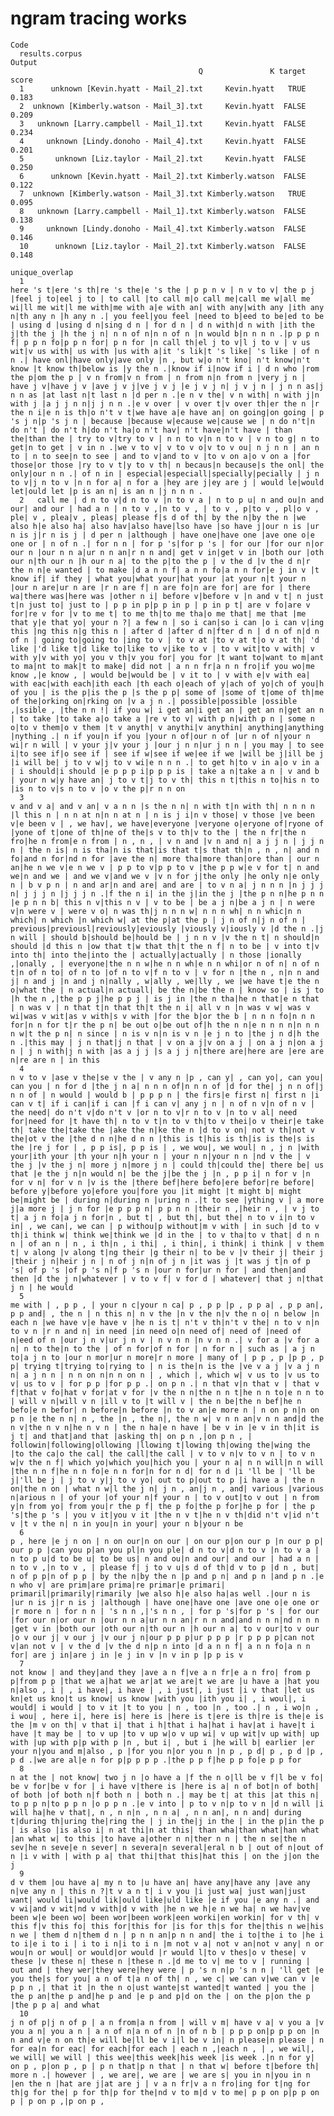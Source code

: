 # ngram tracing works

    Code
      results.corpus
    Output
                                              Q               K target score
      1      unknown [Kevin.hyatt - Mail_2].txt     Kevin.hyatt   TRUE 0.183
      2  unknown [Kimberly.watson - Mail_3].txt     Kevin.hyatt  FALSE 0.209
      3   unknown [Larry.campbell - Mail_1].txt     Kevin.hyatt  FALSE 0.234
      4     unknown [Lindy.donoho - Mail_4].txt     Kevin.hyatt  FALSE 0.201
      5       unknown [Liz.taylor - Mail_2].txt     Kevin.hyatt  FALSE 0.250
      6      unknown [Kevin.hyatt - Mail_2].txt Kimberly.watson  FALSE 0.122
      7  unknown [Kimberly.watson - Mail_3].txt Kimberly.watson   TRUE 0.095
      8   unknown [Larry.campbell - Mail_1].txt Kimberly.watson  FALSE 0.138
      9     unknown [Lindy.donoho - Mail_4].txt Kimberly.watson  FALSE 0.146
      10      unknown [Liz.taylor - Mail_2].txt Kimberly.watson  FALSE 0.148
                                                                                                                                                                                                                                                                                                                                                                                                                                                                                                                                                                                                                                                                                                                                                                                                                                                                                                                                                                                                                                                                                                                                                                                                                                                                                                                                                                                                                                                                                                                                                                                                                                                                                                                                                                                                                                                                                                                                                                                                                                                                                                                                                                                                                                                                                                                                                                                                                    unique_overlap
      1                                                                                                                                                                                                                                                                                                                                                                                                                                                                                                                                                                                                                                                                                                                    here 's t|ere 's th|re 's the|e 's the | p p n v | n v to v| the p j |feel j to|eel j to | to call |to call m|o call me|call me w|all me wi|ll me wit|l me with|me with a|e with an| with any|with any |ith any n|th any n |h any n .| you feel|you feel |need to b|eed to be|ed to be | using d |using d n|sing d n | for d n | d n with|d n with |ith the j|th the j |h the j n| n n of n|n n of n |n would b|n n n n .|p p p n f| p p n fo|p p n for| p n for |n call th|el j to v|l j to v | v us wit|v us with| us with |us with a|it 's lik|t 's like| 's like | of n n .| have onl|have only|ave only |n , but w|o n't kno| n't know|n't know |t know th|below is |y the n .|know if i|now if i | d n who |rom the p|om the p | v n from|v n from | n from n|n from n |very j n | have j v|have j v |ave j v j|ve j v j |e j v j n| j v j n | j n n as|j n n as |at last n|t last n |d per n .|e n v the| v n with| n with j|n with j |a j j n n|j j n n .|e v over | v over t|v over th|er the n |r the n i|e n is th|o n't v t|we have a|e have an| on going|on going | p 's j n|p 's j n | because |because w|ecause we|cause we | n do n't|n do n't | do n't h|do n't ha|o n't hav| n't have|n't have | than the|than the | try to v|try to v | n n to v|n n to v | v n to g| n to get|n to get | v in n .|we v to v| v to v o|v to v ou| n j n n | an n to | n to see|n to see | and to v|and to v |to v on a|o v on a |for those|or those |ry to v t|y to v th| n becaus|n because|s the onl| the only|our n n .| of n in | especial|especiall|specially|pecially | j n to v|j n to v |n n for a| n for a |hey are j|ey are j | would le|would let|ould let |p is an n| is an n |j n n n .
      2   call me | d n to v|d n to v |n to v a | n to p u| n and ou|n and our| and our | had a n | n to v ,|n to v , | to v , p|to v , pl|o v , ple| v , plea|v , pleas| please f|s d of th| by the n|by the n |we also h|e also ha| also hav|also have|lso have |so have j|our n is |ur n is j|r n is j | d per n |although | have one|have one |ave one o|e one or | n of n .| for n n | for p 's|for p 's | for our |for our n|or our n |our n n a|ur n n an|r n n and| get v in|get v in |both our |oth our n|th our n |h our n a| to the p|to the p | v the d |v the d n|r the n n|e wanted | to make |d a n n f| a n n fo|a n n for|e j in v |t know if| if they | what you|what your|hat your |at your n|t your n |our n are|ur n are |r n are f| n are fo|n are for| are for | there wa|there was|here was |other n i| before v|before v |n and v t| n just t|n just to| just to | p p in p|p p in p | p in p t| are v fo|are v for|re v for |v to me t| to me th|to me tha|o me that| me that |me that y|e that yo| your n ?| a few n | so i can|so i can |o i can v|ing this |ng this n|g this n | after d |after d n|fter d n | d n of n|d n of n | going to|going to |ing to v | to v at |to v at t|o v at th| 'd like |'d like t|d like to|like to v|ike to v | to v wit|to v with| v with y|v with yo| you v th|v you for| you for |t want to|want to m|ant to ma|nt to mak|t to make| did not | a n n fr|a n n fro|if you wo|me know ,|e know , | would be|would be | v it to | v with e|v with ea| with eac|with each|ith each |th each o|each of y|ach of yo|ch of you|h of you | is the p|is the p |s the p p| some of |some of t|ome of th|me of the|orking on|rking on |v a j n .| possible|possible |ossible ,|ssible , |the n n !| if you w| i get an|i get an | get an n|get an n | to take |to take a|o take a |re v to v| with p n|with p n | some n o|to v them|o v them |t v anyth| v anythi|v anythin| anything|anything |nything .| n if you|n if you |your n of|our n of |ur n of n|your n wi|r n will | v your j|v your j |our j n n|ur j n n | you may | to see i|to see if|o see if | see if w|see if we|ee if we |will be j|ill be j |i will be| j to v w|j to v wi|e n n n .| to get h|to v in a|o v in a | i should|i should |e p p p i|p p p is | take a n|take a n | v and b | your n w|y have an| j to v t|j to v th| this n t|this n to|his n to |is n to v|s n to v |o v the p|r n n on 
      3                                                                                                                                                                                                                                                                                                    v and v a| and v an| v a n n |s the n n| n with t|n with th| n n n n |l this n | n n at n|n n at n | n is j i|n v those| v those |ve been v|e been v | , we hav|, we have|everyone |veryone o|eryone of|ryone of |yone of t|one of th|ne of the|s v to th|v to the | the n fr|the n fro|he n from|e n from | n , n , | v n and |v n and n| a j j n | j j n n | the n is| n is tha|n is that|is that t|s that th|n , n , n| and n fo|and n for|nd n for |ave the n| more tha|more than|ore than | our n an|he n we v|e n we v | p p to v|p p to v |the p p w|e v for t| n and we|n and we | and we v|and we v |v n for j|the only |he only n|e only n | b v p n | n and ar|n and are| and are | to v n a| j n n n |n j j j n| j j j n |j j j n .|f the n i| in the j|in the j |the p n n|he p n n |e p n n b| this n v|this n v | v to be | be a j n|be a j n | n were v|n were v | were v o| n was th|j n n n w| n n n wh| n n whic|n n which| n which |n which w| at the p|at the p | j n of n|j n of n | previous|previousl|reviously|eviously |viously v|iously v |d the n .|j n will | should b|should be|hould be | j n n v |v the n t| n should|n should |d this n |ow that t|w that th|t the n f| n to be | v into t|v into th| into the|into the | actually|actually | n those |ionally ,|onally , | everyone|the n n w|he n n wh|e n n whi|or n of n| n of n t|n of n to| of n to |of n to v|f n to v | v for n |the n , n|n n and j| n and j |n and j n|nally , w|ally , we|lly , we |we have t|e the n o|what the | n actual|n actuall| be the n|be the n | know so | is j to |h the n ,|the p p j|he p p j | is j in |the n tha|he n that|e n that | n was v | n that t|n that th|t the n i| all v n |n was v w| was v wi|was v wit|as v with|s v with |for the b|or the b | n n n fo|n n n for|n n for t|r the p n| be out o|be out of|h the n n|e n n n n|n n n n w|t the p n| n since | n is v n|n is v n |e j n to |the j n d|h the n .|this may | j n that|j n that | v on a j|v on a j | on a j n|on a j n | j n with|j n with |as a j j |s a j j n|there are|here are |ere are n|re are n | in this 
      4                                                                                                                                                                                                                                                                                                                                                                                                                                                                                                                                                                                                                                                                            n v to v |ase v the|se v the | v any n |p , can y| , can yo|, can you| can you | n for d |the j n a| n n n of|n n n of |d for the| j n n of|j n n of | n would | would b | p p p n | the firs|e first n| first n |i can v t| if i can|if i can |f i can v| any j n | n of n v|n of n v | the need| do n't v|do n't v |or n to v|r n to v |n to v al| need for|need for |t have th| n to v t|n to v th|to v thei|o v their|e take th| take the|take the |ake the n|ke the n |d to v on| not v th|not v the|ot v the |the d n n|he d n n |this is t|his is th|is is the|s is the |re j for | , p p is|, p p is | , we wou|, we woul| n , j n |with your|ith your |th your n|h your n | your n n|your n n |nd v the | v the j |v the j n| more j n|more j n | could th|could the| there be| us that |e the j n|n would n| be the j|be the j |n , p p i| n for v |n for v n| for v n |v is the |there bef|here befo|ere befor|re before| before y|before yo|efore you|fore you |it might |t might b| might be|might be | during n|during n |uring n .|t to see |ything v | a more j|a more j | j n for |e p p p n| p p n n |their n ,|heir n , | v j to t| a j n fo|a j n for|n , but t| , but th|, but the| n to v i|n to v in| , we can|, we can | p withou|p without|m v with | in such |d to v th|i think w| think we|think we |d in the | to v tha|to v that| d n n n | of an n | n , i th|n , i thi| , i thin|, i think| i think | v them t| v along |v along t|ng their |g their n| to be v |v their j| their j |their j n|heir j n | n of j n|n of j n |it was j |t was j t|n of p 's| of p 's |of p 's n|f p 's n |our n for|ur n for | and then|and then |d the j n|whatever | v to v f| v for d | whatever| that j n|that j n | he would
      5                                                                                                                                                                                                                                                                                                                                                                                                                                                                                                                                                                         me with | , p p , | your n c|your n ca| p , p p |p , p p a| , p p an|, p p and| , the n | n this n| n v the |n v the n|v the n o| n below |n each n |we have v|e have v |he n is t| n't v th|n't v the| n to v n|n to v n |r n and n| in need |in need o|n need of| need of |need of n|eed of n |our j n v|ur j n v | n v n n |n v n n .| v for a |v for a n| n to the|n to the | of n for|of n for | n for n | such as | a j n to|a j n to |our n mor|ur n more|r n more | many of | p p , p |p p , p p| trying t|trying to|rying to | n is the|n is the |ve v a j |v a j n n| a j n n | n n on n|n n on n | , which |, which w| v us to |v us to v| us to v | for p p |for p p .| on p n .| n that v|n that v | that v f|that v fo|hat v for|at v for |v the n n|the n n t|he n n to|e n n to | will v n|will v n |ill v to |t will v | the n be|the n bef|he n befo|e n befor| n before|n before |n to v an|e more n | n on p n|n on p n |e the n n| n , the |n , the n|, the n w| v n n an|v n n and|d the n v|the n v n|he n v n | the n ha|e n have | be v in |e v in th|it is j t| and that|and that |asking th| on p n ,|on p n , | followin|following|ollowing |llowing t|lowing th|owing the|wing the |to the ca|o the cal| the call|the call | v to v n|v to v n | to v n w|v the n f| which yo|which you|hich you | your n a| n n will|n n will |the n n f|he n n fo|e n n for|n for n d| for n d |i 'll be | 'll be j|'ll be j | j to v y|j to v yo| out to p|out to p |i have a | the n on|the n on | what n w|l the j n| j n , an|j n , and| various |various n|arious n | of your |of your n|f your n | to v out|to v out | n from y|n from yo| from you|r the p f| the p fo|the p for|he p for | the p 's|the p 's | you v it|you v it |the n v t|he n v th|did n't v|id n't v |t v the n| n in you|n in your| your n b|your n be
      6                                                                                                                                                                                                                                                                                                                                                                                                                                                                                                                                                                                                                                                                                                                                                                                                                                                                                                                                                                                                                                                                                                                                                                                                                                                                                                                                                                                                                                                p , here |e j n on | n on our|n on our | on our p|on our p |n our p p| our p p |can you p|an you pl|n you ple| d n to v|d n to v |n to v a | n to p u|d to be u| to be us| n and ou|n and our| and our | had a n | n to v ,|n to v , | please f| j to v u|s d of th|d v to p |d n , but| n of p p|n of p p | by the n|by the n |p and p n| and p n |and p n .|e n who v| are prim|are prima|re primar|e primari| primaril|primarily|rimarily |we also h|e also ha|as well .|our n is |ur n is j|r n is j |although | have one|have one |ave one o|e one or |r more n | for n n | 's n n ,|'s n n , | for p 's|for p 's | for our |for our n|or our n |our n n a|ur n n an|r n n and|and n n n|nd n n n |get v in |both our |oth our n|th our n |h our n a| to v our|to v our |o v our j| v our j |v our j n|our p p p|ur p p p |r p p p p|can not v|an not v | v the d |v the d n|p n into |d a n n f| a n n fo|a n n for| are j in|are j in |e j in v |n v in p |p p is v 
      7                                                                                                                                                                                                                                                                                                                                                                                                                                                                                                                                                                                                                                                                                                                                                                                                                                                                                                                                                                                                                                                                                                                                                                                                                                                                                                                                                                                                                                                                                                                                                                                                                                    not know | and they|and they |ave a n f|ve a n fr|e a n fro| from p p|from p p |that we a|hat we ar|at we are|t we are |u have a |hat you n|also , i | , i have|, i have | , i just|, i just |i v that |let us kn|et us kno|t us know| us know |with you |ith you i| , i woul|, i would| i would | to v it |t to you | n , too |n , too .| n , i wo|n , i wou| , here i|, here is| here is |here is t|ere is th|re is the|e is the |m v on th| v that i| that i h|that i ha|hat i hav|at i have|t i have |t may be | to v up |to v up w|o v up wi| v up wit|v up with| up with |up with p|p with p |n , but i| , but i |he will b| earlier |er your n|you and m|also , p |for you n|or you n |n p , p d| p , p d |p , p d .|we are al|e n for p|p p p p .|the p p f|he p p fo|e p p for
      8                                                                                                                                                                                                                                                                                                                                                                                                                                                                                                                                                                                                                                                                                                                                                                                                                                                                                                                                                                                                                                                                                                                                                                                                                                                                                                                                                                                                                                                                                                                                                                                                                                                                                                n at the | not know| two j n |o have a |f the n o|ll be v f|l be v fo| be v for|be v for | i have v|there is |here is a| n of bot|n of both| of both |of both n|f both n | both n .| may be t| at this |at this n| to p p n|to p p n |o p p n .|e v into | p to v n|p to v n |d n will |i will ha|he v that|, n , n n|n , n n a| , n n an|, n n and| during t|during th|uring the|ring the | j in the|j in the | in the p|in the p | is also |is also i| n at thi|n at this| than wha|than what|han what |an what w| to this |to have a|other n n|ther n n | the n se|the n sev|he n seve|e n sever| n severa|n several|eral n b | out of n|out of n |i v with | with p a| that thi|that this|hat this | on the j|on the j 
      9                                                                                                                                                                                                                                                                                                                                                                                                                                                                                                                                                                                                                                                                                                                                                                                                                                                                                                                                                                                                                                                                                                                                                                                                                                                                                                                                                                                              d v them |ou have a| my n to |u have an| have any|have any |ave any n|ve any n | this n ?|t v a n t| i v you |i just wa| just wan|just want| would li|would lik|ould like|uld like |e if you |e any n .| and v wi|and v wit|nd v with|d v with |he n we h|e n we ha| n we hav|ve been w|e been wo| been wor|been work|een worki|en workin| for v th| v this f|v this fo| this for|this for |is for th|s for the|this n we|his n we | them d n|them d n | p n n an|p n n and| the i to|the i to |he i to i|e i to i | i to i n|i to i n |m not v a| not v an|not v any| n or wou|n or woul| or would|or would |r would l|to v thes|o v these| v these |v these n| these n |these n .|d me to v| me to v | running | out and | they wer|they were|hey were | p 's n n|p 's n n | 'll get |e you the|s for you| a n of t|a n of th| n , we c| we can v|we can v |e p p n ,| that it |n the n o|ust wante|st wanted|t wanted | you the | the p an|the p and|he p and |e p and p|d on the | on the p|on the p |the p p a| and what
      10                                                                                                                                                                                                                                                                                                                                                                                                                                                                                                                                                                                                                                                                                                                                                                                                                                                                                                                                                                                                                                                                                                                                                                                                                                                                                                                                                                                                                                                                                                                                                                                                                                                                                                                                                  j n of p|j n of p | a n from|a n from | will v m| have v a| v you a |v you a n| you a n | a n of n|a n of n |n of n b | p p p on|p p p on |n n and v|e n on th|e will be|ll be v i|l be v in| n please|n please | n for ea|n for eac| for each|for each | each n ,|each n , | , we wil|, we will| we will | this wee|this week|his week |is week .|n n for y| on p , p|on p , p | p n that|p n that | n that w| before t|before th| more n .| however | , we are|, we are | we are s| you in n|you in n |en the n |hat are j|at are j | v a n fr|v a n fro|ing for t|ng for th|g for the| p for th|p for the|nd v to m|d v to me| p p on p|p p on p | p on p ,|p on p , 


